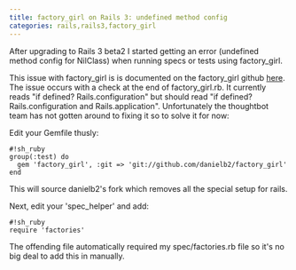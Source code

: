```yaml
---
title: factory_girl on Rails 3: undefined method config
categories: rails,rails3,factory_girl
---
```


After upgrading to Rails 3 beta2 I started getting an error (undefined method config for NilClass) when running specs or tests using factory_girl.

This issue with factory_girl is is documented on the factory_girl github [here](http://github.com/thoughtbot/factory_girl/issues#issue/45). The issue occurs with a check at the end of factory_girl.rb. It currently reads "if defined? Rails.configuration" but should read "if defined? Rails.configuration and Rails.application". Unfortunately the thoughtbot team has not gotten around to fixing it so to solve it for now:

Edit your Gemfile thusly: 

    #!sh_ruby
    group(:test) do
      gem 'factory_girl', :git => 'git://github.com/danielb2/factory_girl'
    end

This will source danielb2's fork which removes all the special setup for rails.

Next, edit your 'spec_helper' and add:

    #!sh_ruby
    require 'factories'

The offending file automatically required my spec/factories.rb file so it's no big deal to add this in manually.